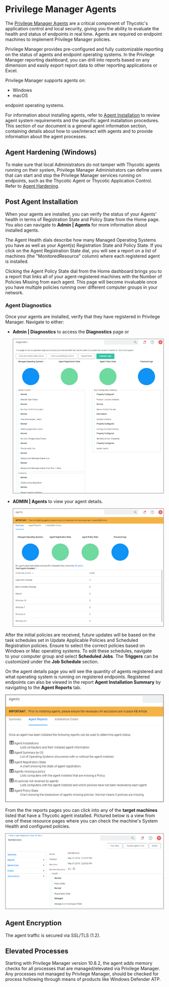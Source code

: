 [title]: # (Agents)
[tags]: # (endpoints)
[priority]: # (1900)
# Privilege Manager Agents

The [Privilege Manager Agents](../install/agents/index.md) are a critical component of Thycotic's application control and local security, giving you the ability to evaluate the health and status of endpoints in real time. Agents are required on endpoint machines to implement Privilege Manager policies.

Privilege Manager provides pre-configured and fully customizable reporting on the status of agents and endpoint operating systems. In the Privilege Manager reporting dashboard, you can drill into reports based on any dimension and easily export report data to other reporting applications or Excel.

Privilege Manager supports agents on:

* Windows
* macOS
<!-- * Unix/Linux -->

endpoint operating systems.

For information about installing agents, refer to [Agent Installation](../install/agents/index.md) to review agent system requirements and the specific agent installation procedures. This section of our document is a general agent information section, containing details about how to use/interact with agents and to provide information about the agent processes.

## Agent Hardening (Windows)

To make sure that local Administrators do not tamper with Thycotic agents running on their system, Privilege Manager Administrators can define users that can start and stop the Privilege Manager services running on endpoints, such as the Thycotic Agent or Thycotic Application Control. Refer to [Agent Hardening](win/agent-hardening.md).

## Post Agent Installation

When your agents are installed, you can verify the status of your Agents' health in terms of Registration State and Policy State from the Home page. You also can navigate to __Admin | Agents__ for more information about installed agents.

The Agent Health dials describe how many Managed Operating Systems you have as well as your Agent(s) Registration State and Policy State. If you click on the Agent Registration State dial, you will see a report on a list of machines (the "MonitoredResource" column) where each registered agent is installed.

Clicking the Agent Policy State dial from the Home dashboard brings you to a report that links all of your agent-registered machines with the Number of Policies Missing from each agent. This page will become invaluable once you have multiple policies running over different computer groups in your network.

### Agent Diagnostics

Once your agents are installed, verify that they have registered in Privilege Manager. Navigate to either:

* __Admin | Diagnostics__ to access the __Diagnostics__ page or

  ![Diagnostics Overview](images/diag-overview.png "Diagnostics Overview")
* __ADMIN | Agents__ to view your agent details.

  ![Diagnostics Overview](images/agents-overview.png "Agents Overview")

After the initial policies are received, future updates will be based on the task schedules set in Update Applicable Policies and Scheduled Registration policies. Ensure to select the correct policies based on Windows or Mac operating systems. To edit these schedules, navigate to your computer group and select __Scheduled Jobs__. The __Triggers__ can be customized under the __Job Schedule__ section.  
  
On the agent details page you will see the quantity of agents registered and what operating system is running on registered endpoints. Registered endpoints can also be viewed in the report __Agent Installation Summary__ by navigating to the __Agent Reports__ tab.  
  
![Reports page](images/reports-page.png)

From the the reports pages you can click into any of the __target machines__ listed that have a Thycotic agent installed. Pictured below is a view from one of these resource pages where you can check the machine's System Health and configured policies.

![Resource Explorer](images/resource-explorer.png)

## Agent Encryption

The agent traffic is secured via SSL/TLS (1.2).

<!-- Post 10.7.1 release create a general agent section in the TOC to cover more general information and conceptual write-up. Remove this heading here and create more contents in that new agent section. -->

## Elevated Processes

Starting with Privilege Manager version 10.8.2, the agent adds memory checks for all processes that are managed/elevated via Privilege Manager. Any processes not managed by Privilege Manager, should be checked for process hollowing through means of products like Windows Defender ATP.
